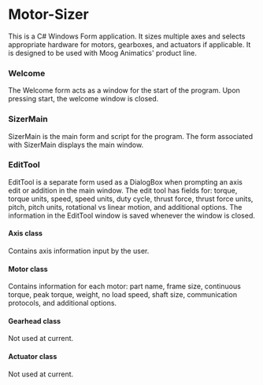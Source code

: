 # Motor-Sizer

This is a C# Windows Form application. It sizes multiple axes and selects appropriate hardware for motors, gearboxes, and actuators if applicable.
It is designed to be used with Moog Animatics' product line.

### Welcome

The Welcome form acts as a window for the start of the program. Upon pressing start, the welcome window is closed.

### SizerMain

SizerMain is the main form and script for the program. The form associated with SizerMain displays the main window.

### EditTool

EditTool is a separate form used as a DialogBox when prompting an axis edit or addition in the main window.
The edit tool has fields for: torque, torque units, speed, speed units, duty cycle, thrust force, thrust force units, pitch, pitch units, rotational vs linear motion, and additional options.
The information in the EditTool window is saved whenever the window is closed.

#### Axis class

Contains axis information input by the user.

#### Motor class

Contains information for each motor: part name, frame size, continuous torque, peak torque, weight, no load speed, shaft size, communication protocols, and additional options.

#### Gearhead class
Not used at current.

#### Actuator class
Not used at current. 